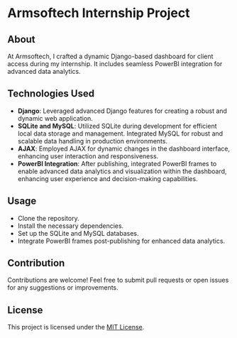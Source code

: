 # Armsoftech Internship Project

## About
At Armsoftech, I crafted a dynamic Django-based dashboard for client access during my internship. It includes seamless PowerBI integration for advanced data analytics.

## Technologies Used
- **Django**: Leveraged advanced Django features for creating a robust and dynamic web application.
- **SQLite and MySQL**: Utilized SQLite during development for efficient local data storage and management. Integrated MySQL for robust and scalable data handling in production environments.
- **AJAX**: Employed AJAX for dynamic changes in the dashboard interface, enhancing user interaction and responsiveness.
- **PowerBI Integration**: After publishing, integrated PowerBI frames to enable advanced data analytics and visualization within the dashboard, enhancing user experience and decision-making capabilities.

## Usage
- Clone the repository.
- Install the necessary dependencies.
- Set up the SQLite and MySQL databases.
- Integrate PowerBI frames post-publishing for enhanced data analytics.

## Contribution
Contributions are welcome! Feel free to submit pull requests or open issues for any suggestions or improvements.

## License
This project is licensed under the [MIT License](LICENSE).
